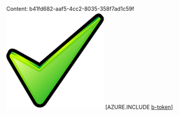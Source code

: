 Content: b41fd682-aaf5-4cc2-8035-358f7ad1c59f![image](3a7d7bd9-675e-4cad-90b2-2b8628cd51e8.png)
[AZURE.INCLUDE [b-token](711c911a-dc4f-4e2a-9dc1-5c345c8efa67.md)]

